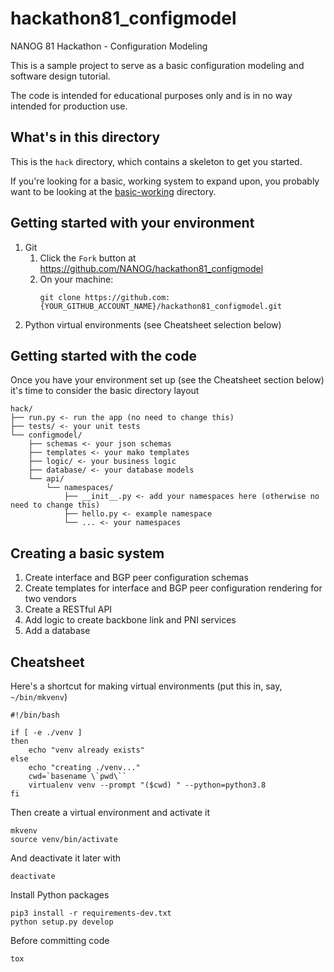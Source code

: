 # hackathon81_configmodel
NANOG 81 Hackathon - Configuration Modeling

This is a sample project to serve as a basic configuration modeling and software design tutorial.

The code is intended for educational purposes only and is in no way intended for production use.

## What's in this directory
This is the `hack` directory, which contains a skeleton to get you started.

If you're looking for a basic, working system to expand upon, you probably want to be looking at the [basic-working](../basic-working) directory.

## Getting started with your environment
1. Git
   1. Click the `Fork` button at https://github.com/NANOG/hackathon81_configmodel
   2. On your machine:
      ```shell
      git clone https://github.com:{YOUR_GITHUB_ACCOUNT_NAME}/hackathon81_configmodel.git
      ```
2. Python virtual environments (see Cheatsheet selection below)

## Getting started with the code
Once you have your environment set up (see the Cheatsheet section below) it's time to consider the basic directory layout
```text
hack/
├── run.py <- run the app (no need to change this)
├── tests/ <- your unit tests
└── configmodel/
    ├── schemas <- your json schemas
    ├── templates <- your mako templates
    ├── logic/ <- your business logic
    ├── database/ <- your database models
    └── api/   
        └── namespaces/
            ├── __init__.py <- add your namespaces here (otherwise no need to change this)
            ├── hello.py <- example namespace
            └── ... <- your namespaces
```

## Creating a basic system
1. Create interface and BGP peer configuration schemas
2. Create templates for interface and BGP peer configuration rendering for two vendors
3. Create a RESTful API
4. Add logic to create backbone link and PNI services
5. Add a database
 
## Cheatsheet
Here's a shortcut for making virtual environments (put this in, say, `~/bin/mkvenv`)
```shell
#!/bin/bash

if [ -e ./venv ]
then
    echo "venv already exists"
else
    echo "creating ./venv..."
    cwd=`basename \`pwd\``
    virtualenv venv --prompt "($cwd) " --python=python3.8
fi
```

Then create a virtual environment and activate it
```shell
mkvenv
source venv/bin/activate
````

And deactivate it later with
```shell
deactivate
```

Install Python packages
```shell
pip3 install -r requirements-dev.txt
python setup.py develop
```

Before committing code
```shell
tox
```
